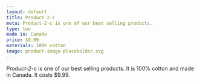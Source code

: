 ```yaml
---
layout: default
title: Product-2-c
meta: Product-2-c is one of our best selling products.
type: two
made in: Canada
price: $9.99
materials: 100% cotton
image: product-image-placeholder.svg
---
```


*Product-2-c* is one of our best selling products. It is 100% cotton and made in Canada. It costs $9.99.
